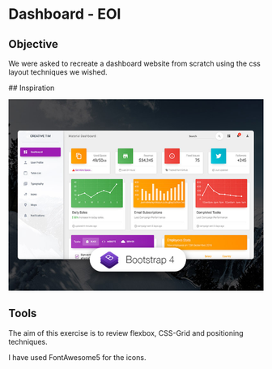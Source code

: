 # Dashboard - EOI

## Objective

We were asked to recreate a dashboard website from scratch using the css layout techniques we wished.

## Inspiration

![bootstrap-dashboard](dashboard.jpg)

## Tools

The aim of this exercise is to review flexbox, CSS-Grid and positioning techniques.

I have used FontAwesome5 for the icons.
